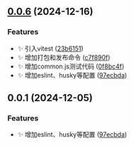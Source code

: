 ## [0.0.6](https://github.com/MuyianKing/utils/compare/v0.0.5...v0.0.6) (2024-12-16)

### Features

* :sparkles: 引入vitest ([23b6151](https://github.com/MuyianKing/utils/commit/23b61515d35bfbc8ccf1b1d9d90a34799cf4253d))
* :sparkles: 增加打包和发布命令 ([c7f890f](https://github.com/MuyianKing/utils/commit/c7f890f6b9d484d7514026ecc465622c7fba1203))
* :sparkles: 增加common.js测试代码 ([0f8bc4f](https://github.com/MuyianKing/utils/commit/0f8bc4fd18255dc7171e12a509d0c566295dadc1))
* :sparkles: 增加eslint、husky等配置 ([97ecbda](https://github.com/MuyianKing/utils/commit/97ecbdaf8b0f37116353fbda89937d57e23774df))



## 0.0.1 (2024-12-05)


### Features

* :sparkles: 增加eslint、husky等配置 ([97ecbda](https://github.com/MuyianKing/utils/commit/97ecbdaf8b0f37116353fbda89937d57e23774df))



